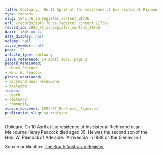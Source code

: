 ```yaml
---
title: Obituary.  On 10 April at the residence of his sister at Richmond near Melbourne
type: records
slug: 1845_76_sa_register_content_21736
url: /records/1845_76_sa_register_content_21736/
record_id: 1845_76_sa_register_content_21736
date: '1868-04-14'
date_display: null
volume: null
issue_number: null
page: '2'
article_type: obituary
issue_reference: 14 April 1868, page 2
people_mentioned:
- Henry Peacock
- Hon. W. Peacock
places_mentioned:
- Richmond near Melbourne
- Adelaide
topics:
- death
- obituary
- community
source_document: 1985-87_Northern__Argus.md
publication_slug: sa-register
---
```


Obituary.  On 10 April at the residence of his sister at Richmond near Melbourne Henry Peacock died aged 35.  He was the second son of the Hon. W. Peacock of Adelaide.  [Arrived SA in 1838 on the Glenavlon.]

Source publication: [The South Australian Register](/publications/sa-register/)
